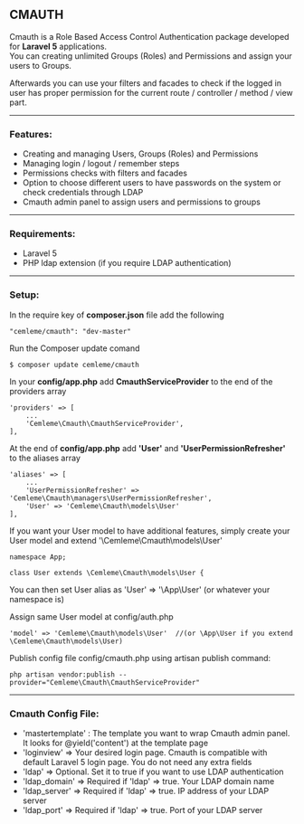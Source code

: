 <h2>CMAUTH</h2>

Cmauth is a Role Based Access Control Authentication package developed for <b>Laravel 5</b> applications.<br/>
You can creating unlimited Groups (Roles) and Permissions and assign your users to Groups.

Afterwards you can use your filters and facades to check if the logged in user has proper permission for the current route / controller / method / view part.

<hr/>

<h3>Features:</h3>

<ul>
	<li>Creating and managing Users, Groups (Roles) and Permissions</li>
	<li>Managing login / logout / remember steps</li>
	<li>Permissions checks with filters and facades</li>
	<li>Option to choose different users to have passwords on the system or check credentials through LDAP</li>
	<li>Cmauth admin panel to assign users and permissions to groups</li>
</ul>

<hr/>

<h3>Requirements:</h3>

<ul>
	<li>Laravel 5</li>
	<li>PHP ldap extension (if you require LDAP authentication)</li>
</ul>

<hr/>

<h3>Setup:</h3>

In the require key of <b>composer.json</b> file add the following

```
"cemleme/cmauth": "dev-master"
```

Run the Composer update comand 

```
$ composer update cemleme/cmauth
```

In your <b>config/app.php</b> add <b>CmauthServiceProvider</b> to the end of the providers array

```
'providers' => [
    ...
    'Cemleme\Cmauth\CmauthServiceProvider',
],
```

At the end of <b>config/app.php</b> add <b>'User'</b> and <b>'UserPermissionRefresher'</b> to the aliases array

```
'aliases' => [
	...
    'UserPermissionRefresher' => 'Cemleme\Cmauth\managers\UserPermissionRefresher',
    'User' => 'Cemleme\Cmauth\models\User'
],
```

If you want your User model to have additional features, simply create your User model and extend '\Cemleme\Cmauth\models\User'

```
namespace App;

class User extends \Cemleme\Cmauth\models\User {
```

You can then set User alias as 'User' => '\App\User' (or whatever your namespace is)


Assign same User model at config/auth.php

```
'model' => 'Cemleme\Cmauth\models\User'  //(or \App\User if you extend \Cemleme\Cmauth\models\User)
```

Publish config file config/cmauth.php using artisan publish command:

```
php artisan vendor:publish --provider="Cemleme\Cmauth\CmauthServiceProvider"
```

<hr/>

<h3>Cmauth Config File:</h3>

<ul>
	<li>'mastertemplate' : The template you want to wrap Cmauth admin panel. It looks for @yield('content') at the template page</li>
	<li>'loginview' => Your desired login page. Cmauth is compatible with default Laravel 5 login page. You do not need any extra fields</li>
	<li>'ldap' => Optional. Set it to true if you want to use LDAP authentication</li>
	<li>'ldap_domain' => Required if 'ldap' => true. Your LDAP domain name  </li>
	<li>'ldap_server' => Required if 'ldap' => true. IP address of your LDAP server</li>
	<li>'ldap_port' => Required if 'ldap' => true. Port of your LDAP server</li>
</ul>